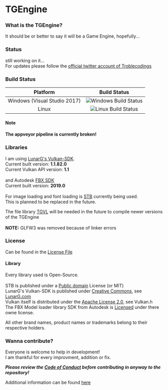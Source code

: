 <h1>TGEngine</h1>

<h3>What is the TGEngine?</h3>

It should be or better to say it will be a Game Engine, hopefully...

<h3>Status</h3>

still working on it...<br>
For updates please follow the [official twitter account of Troblecodings](https://twitter.com/Troblecodings)

<h3>Build Status</h3>

| Platform | Build Status |
|:--------:|:------------:|
| Windows (Visual Studio 2017) | ![Windows Build Status](https://ci.appveyor.com/api/projects/status/xkqlankoj873h3xh?svg=true) |
| Linux | ![Linux Build Status](https://img.shields.io/badge/build-not%20passing-red.svg) |

<h4>Note<h4>
The appveyor pipeline is currently broken!
<h3>Libraries</h3>

I am using [LunarG's Vulkan-SDK](https://vulkan.lunarg.com/sdk/home).<br>
Current built version: <strong>1.1.82.0</strong><br>
Current Vulkan API version: <strong>1.1</strong>
<br>
<br>
and Autodesk [FBX SDK](https://www.autodesk.com/developer-network/platform-technologies/fbx-sdk-2019-0)<br>
Current built version: <strong>2019.0</strong>
<br>
<br>
For image loading and font loading is [STB](https://github.com/nothings/stb) currently being used.<br>
This is planned to be replaced in the future.

The file library [TGVL](https://github.com/Troblecodings/TGVertex) will be needed in the future to compile newer versions of the TGEngine
<br>
<br>
<b>NOTE:</b> GLFW3 was removed because of linker errors

<h3>License</h3>

Can be found in the [License File](https://github.com/MrTroble/TGEngine/blob/master/LICENSE)
<br>
<h4>Library</h4>

Every library used is Open-Source.<br>
<br>
STB is published under a [Public domain](https://github.com/nothings/stb) License (or MIT)<br>
LunarG's Vulkan-SDK is published under [Creative Commons](https://creativecommons.org/licenses/by-nd/4.0/), see [LunarG.com](https://vulkan.lunarg.com/doc/sdk/1.1.82.0/windows/getting_started.html)<br>
Vulkan itself is distributed under the [Apache License 2.0](http://www.apache.org/licenses/LICENSE-2.0), see Vulkan.h<br>
The FBX Model loader library SDK from Autodesk is [Licensed](http://download.autodesk.com/us/fbx/2019/2019.0/FBX%20SDK%202019%20About%20Box%20Final.pdf) under there owne license.

All other brand names, product names or trademarks belong to their respective holders.

<h3>Wanna contribute?</h3>

Everyone is welcome to help in development!<br>
I am thankful for every improvment, addition or fix.

***Please review the [Code of Conduct](https://github.com/MrTroble/TGEngine/blob/master/CODE_OF_CONDUCT.md) before contributing in anyway to the repository!***

Additional information can be found [here](https://github.com/MrTroble/TGEngine/blob/master/CONTRIBUTING.md)
